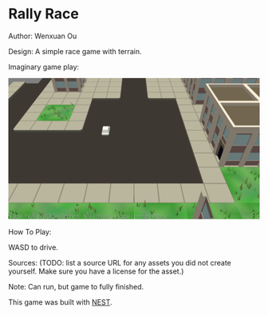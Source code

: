 # Rally Race

Author: Wenxuan Ou

Design: A simple race game with terrain.

Imaginary game play:

![Screen Shot](gameplay.png)

How To Play:

WASD to drive.

Sources: (TODO: list a source URL for any assets you did not create yourself. Make sure you have a license for the asset.)

Note: Can run, but game to fully finished.

This game was built with [NEST](NEST.md).

